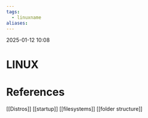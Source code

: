 ```yaml
---
tags:
  - linuxname
aliases:
---
```

2025-01-12 10:08
# LINUX

# References
[[Distros]]
[[startup]]
[[filesystems]]
[[folder structure]]